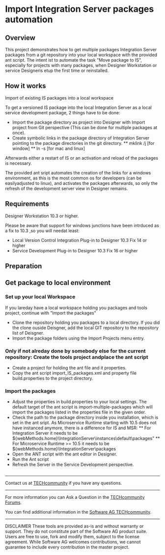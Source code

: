 # Import Integration Server packages automation

## Overview

This project demonstrates how to get multiple packages Integration Server packages from a git repository into your local workspace with the provided ant script. The intent ist to automate the task "Move package to IS", especially for projects with many packages, when Designer Workstation or service Designeris etup the first time or reinstalled.


## How it works

Import of existing IS packages into a local workspace

To get a versioned IS package into the local Integration Server as a local service development package, 2 things have to be done:

* Import the package directory as project into Designer with Import project from Git perspective (This can be done for multiple packages at once).
* Create symbolic links in the package directory of Integration Server pointing to the package directories in the git directory.
** mklink /j <targetLocation> <sourceLocation>  [for window]
** ln -s <sourceLocation>  <targetLocation> [for mac and linux]

Afterwards either a restart of IS or an activation and reload of the packages is necessary.

The provided ant sript automates the creation of the links for a windows environment, as this is the most common os for developers (can be easilyadjusted to linux), and activates the packages afterwards, so only the refresh of the development server view in Designer remains.

## Requirements

Designer Workstation 10.3 or higher.

Please be aware that support for windows junctions have been intrduced as a fix to 10.3 ,so you will needat least:

* Local Version Control Integration Plug-in to Designer 10.3 Fix 14 or higher
* Service Development Plug-in to Designer 10.3 Fix 16 or higher


## Preparation


## Get package to local environment

### Set up your local Workspace

If you lareday have a local workspace holding you packages and tools project, continue with "Import the packages"

* Clone the repository holding you packages to a local directory. If you did the clone ouside Deisgner, add the local GIT repository to the repository list of Deisgner.
* Import the package folders using the Import Projects menu entry.

### Only if not alreday done by somebody else for the current repository: Create the tools project andplace the ant script

* Create a project for holding the ant file and it properties.
* Copy the ant script import_IS_packages.xml and property file build.properties to the project directory.

### Import the packages

* Adjust the properties in build.properties to your local settings. The default target of the ant script is import-multiple-packages which will import the packages listed in the properties file in the given order.
* Check the path to the package directory inside you installation, which is set in the ant sript. As Microservice Runtime starting with 10.5 does not have instanced anymore, there is a difference for IS and MSR:
** For Integration Server it needs to be 	${webMethods.home}\IntegrationServer\instances\default\packages"
** For Microservice Runtime >= 10.5 it needs to be  ${webMethods.home}\IntegrationServer\packages
* Open the ANT script with the ant editor in Designer.
* Run the Ant script
* Refresh the Server in the Service Development perspective.

```bash

```

_______________
Contact us at [TECHcommunity](mailto:technologycommunity@softwareag.com?subject=Github/SoftwareAG) if you have any questions.
_______________
For more information you can Ask a Question in the [TECHcommunity Forums](http://techcommunity.softwareag.com/home/-/product/name/command-central).

You can find additional information in the [Software AG TECHcommunity](http://tech.forums.softwareag.com/techjforum/forums/list.page?product=command-central).
_______________
DISCLAIMER
These tools are provided as-is and without warranty or support. They do not constitute part of the Software AG product suite. Users are free to use, fork and modify them, subject to the license agreement. While Software AG welcomes contributions, we cannot guarantee to include every contribution in the master project.

